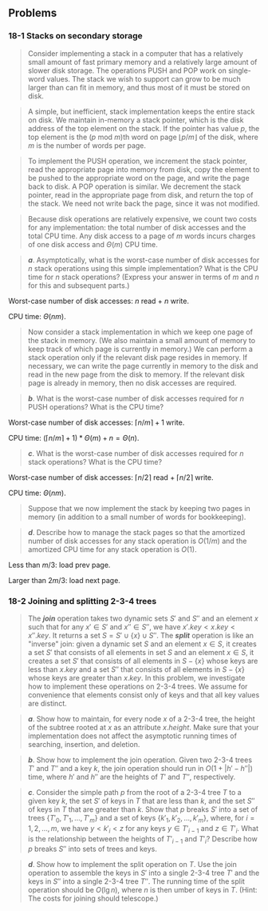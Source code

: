 ## Problems

### 18-1 Stacks on secondary storage

> Consider implementing a stack in a computer that has a relatively small amount of fast primary memory and a relatively large amount of slower disk storage. The operations PUSH and POP work on single-word values. The stack we wish to support can grow to be much larger than can fit in memory, and thus most of it must be stored on disk.

> A simple, but inefficient, stack implementation keeps the entire stack on disk. We maintain in-memory a stack pointer, which is the disk address of the top element on the stack. If the pointer has value $p$, the top element is the $( p ~\text{mod}~ m )$th word on page $\lfloor p / m \rfloor$ of the disk, where $m$ is the number of words per page.

> To implement the PUSH operation, we increment the stack pointer, read the appropriate page into memory from disk, copy the element to be pushed to the appropriate word on the page, and write the page back to disk. A POP operation is similar. We decrement the stack pointer, read in the appropriate page from disk, and return the top of the stack. We need not write back the page, since it was not modified.

> Because disk operations are relatively expensive, we count two costs for any implementation: the total number of disk accesses and the total CPU time. Any disk access to a page of $m$ words incurs charges of one disk access and $\Theta(m)$ CPU time.

> __*a*__. Asymptotically, what is the worst-case number of disk accesses for $n$ stack operations using this simple implementation? What is the CPU time for $n$ stack operations? (Express your answer in terms of $m$ and $n$ for this and subsequent parts.)

Worst-case number of disk accesses: $n$ read + $n$ write.

CPU time: $\Theta(nm)$.

> Now consider a stack implementation in which we keep one page of the stack in memory. (We also maintain a small amount of memory to keep track of which page is currently in memory.) We can perform a stack operation only if the relevant disk page resides in memory. If necessary, we can write the page currently in memory to the disk and read in the new page from the disk to memory. If the relevant disk page is already in memory, then no disk accesses are required.

> __*b*__. What is the worst-case number of disk accesses required for $n$ PUSH operations? What is the CPU time?

Worst-case number of disk accesses: $\lceil n / m \rceil + 1$ write.

CPU time: $(\lceil n / m \rceil + 1) * \Theta(m) + n = \Theta(n)$.

> __*c*__. What is the worst-case number of disk accesses required for $n$ stack operations? What is the CPU time?

Worst-case number of disk accesses: $\lceil n / 2 \rceil$ read + $\lceil n / 2 \rceil$ write.

CPU time: $\Theta(nm)$.

> Suppose that we now implement the stack by keeping two pages in memory (in addition to a small number of words for bookkeeping).

> __*d*__. Describe how to manage the stack pages so that the amortized number of disk accesses for any stack operation is $O(1/m)$ and the amortized CPU time for any stack operation is $O(1)$.

Less than $m/3$: load prev page.

Larger than $2m/3$: load next page.

### 18-2 Joining and splitting 2-3-4 trees

> The __*join*__ operation takes two dynamic sets $S'$ and $S''$ and an element $x$ such that for any $x' \in S'$ and $x'' \in S''$, we have $x'.key < x.key < x''.key$. It returns a set $S = S' \cup \{x\} \cup S''$. The __*split*__ operation is like an "inverse" join: given a dynamic set $S$ and an element $x \in S$, it creates a set $S'$ that consists of all elements in set $S$ and an element $x \in S$, it creates a set $S'$ that consists of all elements in $S - \{x\}$ whose keys are less than $x.key$ and a set $S''$ that consists of all elements in $S - \{x\}$ whose keys are greater than $x.key$. In this problem, we investigate how to implement these operations on 2-3-4 trees. We assume for convenience that elements consist only of keys and that all key values are distinct.

> __*a*__. Show how to maintain, for every node $x$ of a 2-3-4 tree, the height of the subtree rooted at $x$ as an attribute $x.height$. Make sure that your implementation does not affect the asymptotic running times of searching, insertion, and deletion.

> __*b*__. Show how to implement the join operation. Given two 2-3-4 trees $T'$ and $T''$ and a key $k$, the join operation should run in $O(1 + |h' - h''|)$ time, where $h'$ and $h''$ are the heights of $T'$ and $T''$, respectively.

> __*c*__. Consider the simple path $p$ from the root of a 2-3-4 tree $T$ to a given key $k$, the set $S'$ of keys in $T$ that are less than $k$, and the set $S''$ of keys in $T$ that are greater than $k$. Show that $p$ breaks $S'$ into a set of trees $\{T'_0, T'_1, \dots, T'_m\}$ and a set of keys $\{k'_1, k'_2, \dots, k'_m\}$, where, for $i = 1, 2, \dots, m$, we have $y < k'_i < z$ for any keys $y \in T'_{i-1}$ and $z \in T'_i$. What is the relationship between the heights of $T'_{i-1}$ and $T'_i$? Describe how $p$ breaks $S''$ into sets of trees and keys.

> __*d*__. Show how to implement the split operation on $T$. Use the join operation to assemble the keys in $S'$ into a single 2-3-4 tree $T'$ and the keys in $S''$ into a single 2-3-4 tree $T''$. The running time of the split operation should be $O(\lg n)$, where $n$ is then umber of keys in $T$. (Hint: The costs for joining should telescope.)
